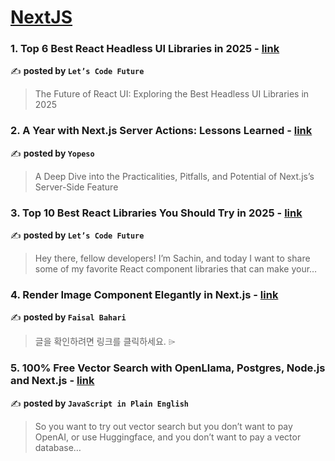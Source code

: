 
<h1><a href=https://medium.com/tag/nextjs/recommended target="_blank" rel="noopener noreferrer">NextJS</a></h1>
<h3>1. Top 6 Best React Headless UI Libraries in 2025 - <a href="https://medium.com/lets-code-future/top-6-best-react-headless-ui-libraries-in-2025-6998f2ae8091" target="_blank" rel="noopener noreferrer">link</a></h3>

✍️ **posted by `Let’s Code Future`**

<blockquote>The Future of React UI: Exploring the Best Headless UI Libraries in 2025</blockquote>

<h3>2. A Year with Next.js Server Actions: Lessons Learned - <a href="https://medium.com/yopeso/a-year-with-next-js-server-actions-lessons-learned-93ef7b518c73" target="_blank" rel="noopener noreferrer">link</a></h3>

✍️ **posted by `Yopeso`**

<blockquote>A Deep Dive into the Practicalities, Pitfalls, and Potential of Next.js’s Server-Side Feature</blockquote>

<h3>3. Top 10 Best React Libraries You Should Try in 2025 - <a href="https://medium.com/lets-code-future/top-10-best-react-libraries-you-should-try-in-2025-3bb0db2ecffa" target="_blank" rel="noopener noreferrer">link</a></h3>

✍️ **posted by `Let’s Code Future`**

<blockquote>Hey there, fellow developers! I’m Sachin, and today I want to share some of my favorite React component libraries that can make your…</blockquote>

<h3>4. Render Image Component Elegantly in Next.js - <a href="https://medium.com/@faisallbhr/render-image-component-elegantly-in-next-js-c3d41cb256ac" target="_blank" rel="noopener noreferrer">link</a></h3>

✍️ **posted by `Faisal Bahari`**

<blockquote>글을 확인하려면 링크를 클릭하세요. ⌲</blockquote>

<h3>5. 100% Free Vector Search with OpenLlama, Postgres, Node.js and Next.js - <a href="https://medium.com/javascript-in-plain-english/100-free-vector-search-with-openllama-postgres-nodejs-and-nextjs-e496856766f7" target="_blank" rel="noopener noreferrer">link</a></h3>

✍️ **posted by `JavaScript in Plain English`**

<blockquote>So you want to try out vector search but you don’t want to pay OpenAI, or use Huggingface, and you don’t want to pay a vector database…</blockquote>


